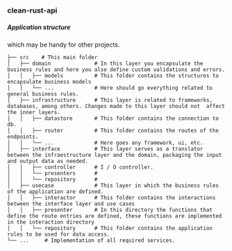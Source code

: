 ### clean-rust-api

##### Application structure

which may be handy for other projects.

    ├── src    # This main folder
    │   ├── domain              # In this layer you encapsulate the business rules and here you also define custom validations and errors.
    │   │   ├── models          # This folder contains the structures to encapsulate business models
    │   │   └── ...             # Here should go everything related to general business rules.
    │   ├── infrastructure      # This layer is related to frameworks, databases, among others. Changes made to this layer should not  affect the inner layers.
    │   │   ├── datastore       # This folder contains the connection to db.
    │   │   ├── router          # This folder contains the routes of the endpoints.
    │   │   └── ...             # Here goes any framework, ui, etc.
    │   ├── interface           # This layer serves as a translator between the infraestructure layer and the domain, packaging the input and output data as needed.
    │   │   ├── controller      # I / O controller.
    │   │   └── presenters      # 
    │   │   └── repository      #    
    │   ├── usecase             # This layer in which the business rules of the application are defined.
    │   │   ├── interactor      # This folder contains the interactions between the interface layer and use cases
    │   │   ├── presenter       # In this directory the functions that define the route entries are defined, these functions are implemented in the interaction directory
    │   │   └── repository      # This folder contains the application rules to be used for data access.
    └── ...     # Implementation of all required services.